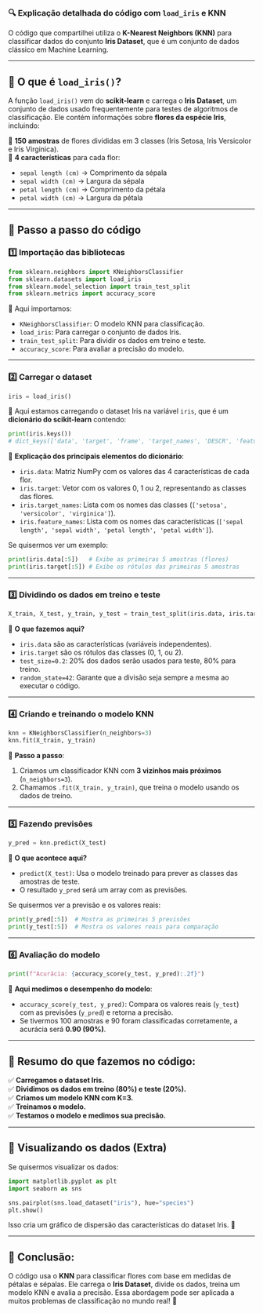 ### 🔍 Explicação detalhada do código com `load_iris` e KNN  

O código que compartilhei utiliza o **K-Nearest Neighbors (KNN)** para classificar dados do conjunto **Iris Dataset**, que é um conjunto de dados clássico em Machine Learning.

---

## 🔹 O que é `load_iris()`?

A função `load_iris()` vem do **scikit-learn** e carrega o **Iris Dataset**, um conjunto de dados usado frequentemente para testes de algoritmos de classificação. Ele contém informações sobre **flores da espécie Iris**, incluindo:

📌 **150 amostras** de flores divididas em 3 classes (Iris Setosa, Iris Versicolor e Iris Virginica).  
📌 **4 características** para cada flor:
   - `sepal length (cm)` → Comprimento da sépala  
   - `sepal width (cm)` → Largura da sépala  
   - `petal length (cm)` → Comprimento da pétala  
   - `petal width (cm)` → Largura da pétala  

---

## 🔹 Passo a passo do código

### 1️⃣ **Importação das bibliotecas**
```python
from sklearn.neighbors import KNeighborsClassifier
from sklearn.datasets import load_iris
from sklearn.model_selection import train_test_split
from sklearn.metrics import accuracy_score
```
📌 Aqui importamos:
- `KNeighborsClassifier`: O modelo KNN para classificação.  
- `load_iris`: Para carregar o conjunto de dados Iris.  
- `train_test_split`: Para dividir os dados em treino e teste.  
- `accuracy_score`: Para avaliar a precisão do modelo.  

---

### 2️⃣ **Carregar o dataset**
```python
iris = load_iris()
```
📌 Aqui estamos carregando o dataset Iris na variável `iris`, que é um **dicionário do scikit-learn** contendo:
```python
print(iris.keys())
# dict_keys(['data', 'target', 'frame', 'target_names', 'DESCR', 'feature_names', 'filename', 'data_module'])
```
🔹 **Explicação dos principais elementos do dicionário**:
- `iris.data`: Matriz NumPy com os valores das 4 características de cada flor.  
- `iris.target`: Vetor com os valores 0, 1 ou 2, representando as classes das flores.  
- `iris.target_names`: Lista com os nomes das classes (`['setosa', 'versicolor', 'virginica']`).  
- `iris.feature_names`: Lista com os nomes das características (`['sepal length', 'sepal width', 'petal length', 'petal width']`).  

Se quisermos ver um exemplo:
```python
print(iris.data[:5])   # Exibe as primeiras 5 amostras (flores)
print(iris.target[:5]) # Exibe os rótulos das primeiras 5 amostras
```

---

### 3️⃣ **Dividindo os dados em treino e teste**
```python
X_train, X_test, y_train, y_test = train_test_split(iris.data, iris.target, test_size=0.2, random_state=42)
```
📌 **O que fazemos aqui?**
- `iris.data` são as características (variáveis independentes).  
- `iris.target` são os rótulos das classes (0, 1, ou 2).  
- `test_size=0.2`: 20% dos dados serão usados para teste, 80% para treino.  
- `random_state=42`: Garante que a divisão seja sempre a mesma ao executar o código.  

---

### 4️⃣ **Criando e treinando o modelo KNN**
```python
knn = KNeighborsClassifier(n_neighbors=3)
knn.fit(X_train, y_train)
```
📌 **Passo a passo**:
1. Criamos um classificador KNN com **3 vizinhos mais próximos** (`n_neighbors=3`).
2. Chamamos `.fit(X_train, y_train)`, que treina o modelo usando os dados de treino.  

---

### 5️⃣ **Fazendo previsões**
```python
y_pred = knn.predict(X_test)
```
📌 **O que acontece aqui?**
- `predict(X_test)`: Usa o modelo treinado para prever as classes das amostras de teste.  
- O resultado `y_pred` será um array com as previsões.  

Se quisermos ver a previsão e os valores reais:
```python
print(y_pred[:5])  # Mostra as primeiras 5 previsões
print(y_test[:5])  # Mostra os valores reais para comparação
```

---

### 6️⃣ **Avaliação do modelo**
```python
print(f"Acurácia: {accuracy_score(y_test, y_pred):.2f}")
```
📌 **Aqui medimos o desempenho do modelo**:
- `accuracy_score(y_test, y_pred)`: Compara os valores reais (`y_test`) com as previsões (`y_pred`) e retorna a precisão.  
- Se tivermos 100 amostras e 90 foram classificadas corretamente, a acurácia será **0.90 (90%)**.  

---

## 🔹 Resumo do que fazemos no código:
✅ **Carregamos o dataset Iris.**  
✅ **Dividimos os dados em treino (80%) e teste (20%).**  
✅ **Criamos um modelo KNN com K=3.**  
✅ **Treinamos o modelo.**  
✅ **Testamos o modelo e medimos sua precisão.**  

---

## 🔹 Visualizando os dados (Extra)
Se quisermos visualizar os dados:
```python
import matplotlib.pyplot as plt
import seaborn as sns

sns.pairplot(sns.load_dataset("iris"), hue="species")
plt.show()
```
Isso cria um gráfico de dispersão das características do dataset Iris. 🚀

---

## 🔹 Conclusão:
O código usa o **KNN** para classificar flores com base em medidas de pétalas e sépalas. Ele carrega o **Iris Dataset**, divide os dados, treina um modelo KNN e avalia a precisão. Essa abordagem pode ser aplicada a muitos problemas de classificação no mundo real! 🚀